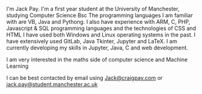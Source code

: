 I'm Jack Pay. I'm a first year student at the University of Manchester, studying Computer Science Bsc
The programming languages I am familiar with are VB, Java and Pythong. I also have experience with ARM, C, PHP, Javascript & SQL programming languages and the technologies of CSS and HTML
I have used both Windows and Linux operating systems in the past. I have extensively used GitLab, Java Tkinter, Jupyter and LaTeX.
I am currently developing my skills in Jupyter, Java, C and web development.

I am very interested in the maths side of computer science and Machine Learning

I can be best contacted by email using Jack@craigpay.com or jack.pay@student.manchester.ac.uk

